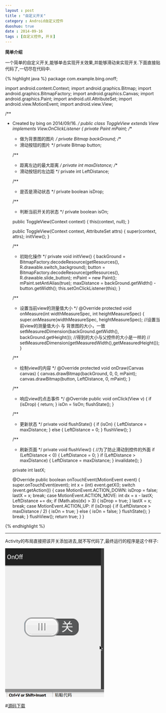 ```yaml
---
layout : post
title : "自定义开关"
category : Android自定义控件
duoshuo: true
date : 2014-09-16
tags : [自定义控件, 开关]
---
```


**简单介绍**

一个简单的自定义开关,能够单击实现开关效果,并能够滑动来实现开关.下面直接贴代码了,一切尽在代码中.

<!-- more -->

{% highlight java %}
package com.example.bing.onoff;

import android.content.Context;
import android.graphics.Bitmap;
import android.graphics.BitmapFactory;
import android.graphics.Canvas;
import android.graphics.Paint;
import android.util.AttributeSet;
import android.view.MotionEvent;
import android.view.View;

/**
 * Created by bing on 2014/09/16.
 */
public class ToggleView extends View implements View.OnClickListener {
    private Paint mPaint;
    /**
     * 做为背景图的图片
     */
    private Bitmap backGround;
    /**
     * 滑动按钮的图片
     */
    private Bitmap button;

    /**
     * 距离左边的最大距离
     */
    private int maxDistance;
    /**
     * 滑动按钮的左边距
     */
    private int LeftDistance;

    /**
     * 是否是滑动状态
     */
    private boolean isDrop;

    /**
     * 判断当前开关的状态
     */
    private boolean isOn;

    public ToggleView(Context context) {
        this(context, null);
    }

    public ToggleView(Context context, AttributeSet attrs) {
        super(context, attrs);
        initView();
    }

    /**
     * 初始化操作
     */
    private void initView() {
        backGround = BitmapFactory.decodeResource(getResources(), R.drawable.switch_background);
        button = BitmapFactory.decodeResource(getResources(), R.drawable.slide_button);
        mPaint = new Paint();
        mPaint.setAntiAlias(true);
        maxDistance = backGround.getWidth() - button.getWidth();
        this.setOnClickListener(this);
    }

    /**
     * 设置当前view的测量值大小
     */
    @Override
    protected void onMeasure(int widthMeasureSpec, int heightMeasureSpec) {
        super.onMeasure(widthMeasureSpec, heightMeasureSpec);
        //设置当前view的测量值大小  与 背景图的大小，一致
        setMeasuredDimension(backGround.getWidth(), backGround.getHeight());
        //得到的大小与父控件的大小是一样的
        // setMeasuredDimension(getMeasuredWidth(),getMeasuredHeight());
    }

    /**
     * 绘制view的内容
     */
    @Override
    protected void onDraw(Canvas canvas) {
        canvas.drawBitmap(backGround, 0, 0, mPaint);
        canvas.drawBitmap(button, LeftDistance, 0, mPaint);
    }

    /**
     * 响应view的点击事件
     */
    @Override
    public void onClick(View v) {
        if (isDrop) {
            return;
        }
        isOn = !isOn;
        flushState();
    }

    /**
     * 更新状态
     */
    private void flushState() {
        if (isOn) {
            LeftDistance = maxDistance;
        } else {
            LeftDistance = 0;
        }
        flushView();
    }

    /**
     * 刷新页面
     */
    private void flushView() {
        //为了防止滑动到控件的外面
        if (LeftDistance < 0) {
            LeftDistance = 0;
        }
        if (LeftDistance > maxDistance) {
            LeftDistance = maxDistance;
        }
        invalidate();
    }

    private int lastX;

    @Override
    public boolean onTouchEvent(MotionEvent event) {
        super.onTouchEvent(event);
        int x = (int) event.getX();
        switch (event.getAction()) {
            case MotionEvent.ACTION_DOWN:
                isDrop = false;
                lastX = x;
                break;
            case MotionEvent.ACTION_MOVE:
                int dx = x - lastX;
                LeftDistance += dx;
                if (Math.abs(dx) > 3) {
                    isDrop = true;
                }
                lastX = x;
                break;
            case MotionEvent.ACTION_UP:
                if (isDrop) {
                    if (LeftDistance > maxDistance / 2) {
                        isOn = true;
                    } else {
                        isOn = false;
                    }
                    flushState();
                }
                break;
        }
        flushView();
        return true;
    }
}

{% endhighlight %}

---

Activity的布局直接把该开关添加进去,就不写代码了,最终运行的程序是这个样子:


![图片链接](/res/img/blog/2014/09/16/cc.gif)

#[源码下载](https://github.com/Mayology555/SwitchDemo)